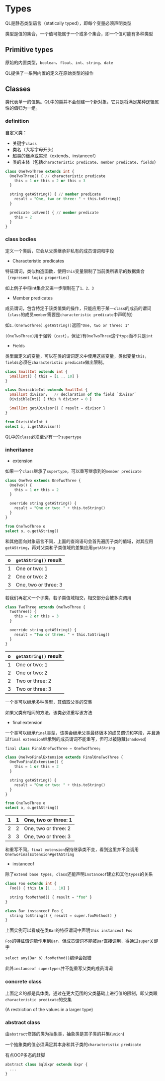 # Types

QL是静态类型语言（statically typed），即每个变量必须声明类型

类型是值的集合，一个值可能属于一个或多个集合，即一个值可能有多种类型

## Primitive types

原始的内置类型，`boolean`、`float`、`int`、`string`、`date`

QL提供了一系列内置的定义在原始类型的操作

## Classes

类代表单一的值集。QL中的类并不会创建一个新对象，它只是将满足某种逻辑属性的值归为一组。

### definition

自定义类：

* 关键字`class`
* 类名（大写字母开头）
* 超类的继承或实现（extends、instanceof）
* 类的主体（包括`characteristic predicate`、`member predicate`、`fields`）

```sql
class OneTwoThree extends int {
  OneTwoThree() { // characteristic predicate
    this = 1 or this = 2 or this = 3
  }

  string getAString() { // member predicate
    result = "One, two or three: " + this.toString()
  }

  predicate isEven() { // member predicate
    this = 2
  }
}
```

### class bodies

定义一个类后，它会从父类继承非私有的成员谓词和字段

* Characteristic predicates

特征谓词，类似构造函数，使用`this`变量限制了当前类所表示的数据集合（`represent logic properties`）

如上例子中将int集合又进一步限制在了`1、2、3`

* Member predicates

成员谓词，包含特定于该类值集的操作，只能应用于某一`class`的成员的谓词（`class`的成员`member`需要是`characteristic predicate`中声明的）

如`1.(OneTwoThree).getAString()`返回`"One, two or three: 1"`

`(OneTwoThree)`用于强转（`cast`），保证`1`有`OneTwoThree`这个`type`而不只是`int`

* Fields

类里面定义的变量，可以在类的谓词定义中使用这些变量，类似变量`this`，`fields`必须在`characteristic predicate`做出限制。

```sql
class SmallInt extends int {
  SmallInt() { this = [1 .. 10] }
}

class DivisibleInt extends SmallInt {
  SmallInt divisor;   // declaration of the field `divisor`
  DivisibleInt() { this % divisor = 0 }

  SmallInt getADivisor() { result = divisor }
}

from DivisibleInt i
select i, i.getADivisor()
```

QL中的`class`必须至少有一个`supertype`

### inheritance

* extension

如果一个`class`继承了`supertype`，可以重写继承到的`member predicate `

```sql
class OneTwo extends OneTwoThree {
  OneTwo() {
    this = 1 or this = 2
  }

  override string getAString() {
    result = "One or two: " + this.toString()
  }
}
```

```sql
from OneTwoThree o
select o, o.getAString()
```

和其他面向对象语言不同，上面的查询语句会首先遍历子类的值域，对其应用`getAString`，再对父类和子类值域的差集应用`getAString`

| o    | `getAString()` result |
| :--- | :-------------------- |
| 1    | One or two: 1         |
| 2    | One or two: 2         |
| 3    | One, two or three: 3  |

若我们再定义一个子类，若子类值域相交，相交部分会被多次调用

```sql
class TwoThree extends OneTwoThree {
  TwoThree() {
    this = 2 or this = 3
  }

  override string getAString() {
    result = "Two or three: " + this.toString()
  }
}
```

| o    | `getAString()` result |
| :--- | :-------------------- |
| 1    | One or two: 1         |
| 2    | One or two: 2         |
| 2    | Two or three: 2       |
| 3    | Two or three: 3       |

一个类可以继承多种类型，其值取父类的交集

如果父类有相同的方法，该类必须重写该方法

* final extension

一个类可以继承`final`类型，该类会继承父类最终版本的成员谓词和字段，并且通过`final extension`继承到的成员谓词不能重写，但可以被隐藏(`shadowed`)

```sql
final class FinalOneTwoThree = OneTwoThree;

class OneTwoFinalExtension extends FinalOneTwoThree {
  OneTwoFinalExtension() {
    this = 1 or this = 2
  }

  string getAString() {
    result = "One or two: " + this.toString()
  }
}

from OneTwoThree o
select o, o.getAString()
```

| 1    | 1    | One, two or three: 1 |
| ---- | ---- | -------------------- |
| 2    | 2    | One, two or three: 2 |
| 3    | 3    | One, two or three: 3 |

和重写不同，`final extension`保持继承类不变，看到这里并不会调用`OneTwoFinalExtension#getAString`

* instanceof

除了`extend base types`，`class`还能声明`instanceof`建立和其他`types`的关系

```sql
class Foo extends int {
  Foo() { this in [1 .. 10] }

  string fooMethod() { result = "foo" }
}

class Bar instanceof Foo {
  string toString() { result = super.fooMethod() }
}
```

上面实例可以看成在类`Bar`的特征谓词中声明`this instanceof Foo`

`Foo`的特征谓词能作用到`Bar`，但成员谓词不能被`Bar`直接调用，得通过`super`关键字

`select any(Bar b).fooMethod()`编译会报错

此外`instanceof supertypes`并不能重写父类的成员谓词

### concrete class

上面定义的都是具体类，通过在更大范围的父类基础上进行值的限制，即父类跟`characteristic predicate`的交集

(A restriction of the values in a larger type)

### abstract class

由`abstract`修饰的类为抽象类，抽象类是其子类的并集(`union`)

一个抽象类的值必须满足其本身和其子类的`characteristic predicate`

有点OOP多态的赶脚

```sql
abstract class SqlExpr extends Expr {
  ...
}
```

